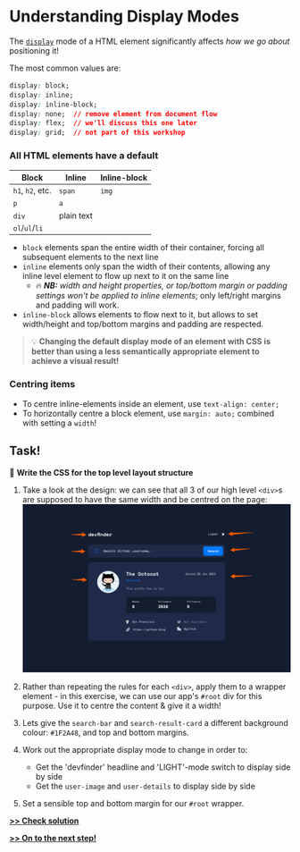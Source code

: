 # Understanding Display Modes

The [`display`](https://developer.mozilla.org/en-US/docs/Web/CSS/display) mode of a HTML element significantly affects *how we go about* positioning it!

The most common values are:
```css
display: block;
display: inline;
display: inline-block;
display: none;  // remove element from document flow
display: flex;  // we'll discuss this one later
display: grid;  // not part of this workshop
```

### All HTML elements have a default

| Block            | Inline     | Inline-block  |
|------------------|------------|---------------|
| `h1`, `h2`, etc. | `span`     | `img`         |
| `p`              | `a`        |               |
| `div`            | plain text |               |
| `ol`/`ul`/`li`   |            |               |

- `block` elements span the entire width of their container, forcing all subsequent elements to the next line
- `inline` elements  only span the width of their contents, allowing any inline level element to flow up next to it on the same line
  - 🔥 ***NB:** width and height properties, or top/bottom margin or padding settings won't be applied to inline elements*; only left/right margins and padding will work.
- `inline-block` allows elements to flow next to it, but allows to set width/height and top/bottom margins and padding are respected.

> 💡 **Changing the default display mode of an element with CSS is better than using a less semantically appropriate element to achieve a visual result!**

### Centring items
- To centre inline-elements inside an element, use `text-align: center;`
- To horizontally centre a block element, use `margin: auto;` combined with setting a `width`!

## Task!
💪 **Write the CSS for the top level layout structure**

1. Take a look at the design: we can see that all 3 of our high level `<div>`s are supposed to have the same width and be centred on the page:
  ![image](/assets/wrapper_illustration.png)

1. Rather than repeating the rules for each `<div>`, apply them to a wrapper element - in this exercise, we can use our app's `#root` div for this purpose. Use it to centre the content & give it a width!

1. Lets give the `search-bar` and `search-result-card` a different background colour: `#1F2A48`, and top and bottom margins.

1. Work out the appropriate display mode to change in order to:
    - Get the 'devfinder' headline and 'LIGHT'-mode switch to display side by side
    - Get the `user-image` and `user-details` to display side by side

1. Set a sensible top and bottom margin for our `#root` wrapper.

**[>> Check solution](/lessons/1-breaking-down-the-design__solution.md)**

**[>> On to the next step!](/lessons//3-css-box-model.md)**